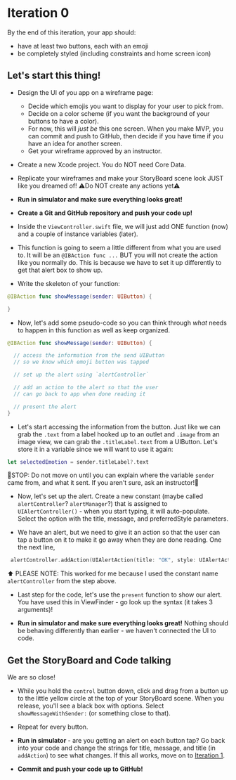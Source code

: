# Iteration 0

By the end of this iteration, your app should:
  - have at least two buttons, each with an emoji
  - be completely styled (including constraints and home screen icon)

## Let's start this thing!

- Design the UI of you app on a wireframe page:
    * Decide which emojis you want to display for your user to pick from.
    * Decide on a color scheme (if you want the background of your buttons to have a color).
    * For now, this will _just be_ this one screen. When you make MVP, you can commit and push to GitHub, then decide if you have time if you have an idea for another screen.
    * Get your wireframe approved by an instructor.

- Create a new Xcode project. You do NOT need Core Data.

- Replicate your wireframes and make your StoryBoard scene look JUST like you dreamed of! ⚠️Do NOT create any actions yet⚠️

- **Run in simulator and make sure everything looks great!**

- **Create a Git and GitHub repository and push your code up!**

- Inside the `ViewController.swift` file, we will just add ONE function (now) and a couple of instance variables (later).

- This function is going to seem a little different from what you are used to. It will be an `@IBAction func ...` BUT you will not create the action like you normally do. This is because we have to set it up differently to get that alert box to show up.

- Write the skeleton of your function:

```swift
@IBAction func showMessage(sender: UIButton) {

}
```

- Now, let's add some pseudo-code so you can think through _what_ needs to happen in this function as well as keep organized.

```swift
@IBAction func showMessage(sender: UIButton) {

  // access the information from the send UIButton
  // so we know which emoji button was tapped

  // set up the alert using `alertController`

  // add an action to the alert so that the user
  // can go back to app when done reading it

  // present the alert
}
```

- Let's start accessing the information from the button. Just like we can grab the `.text` from a label hooked up to an outlet and `.image` from an image view, we can grab the `.titleLabel.text` from a UIButton. Let's store it in a variable since we will want to use it again:

```swift
let selectedEmotion = sender.titleLabel?.text
```

🛑STOP: Do not move on until you can explain where the variable `sender` came from, and what it sent. If you aren't sure, ask an instructor!🛑

- Now, let's set up the alert. Create a new constant (maybe called `alertController`? `alertManager`?) that is assigned to `UIAlertController()` - when you start typing, it will auto-populate. Select the option with the title, message, and preferredStyle parameters.

- We have an alert, but we need to give it an action so that the user can tap a button on it to make it go away when they are done reading. One the next line,

```swift
 alertController.addAction(UIAlertAction(title: "OK", style: UIAlertActionStyle.default, handler: nil))
```

⬆️ PLEASE NOTE: This worked for me because I used the constant name `alertController` from the step above.

- Last step for the code, let's use the `present` function to show our alert. You have used this in ViewFinder - go look up the syntax (it takes 3 arguments)!

- **Run in simulator and make sure everything looks great!** Nothing should be behaving differently than earlier - we haven't connected the UI to code.


## Get the StoryBoard and Code talking

We are so close!

- While you hold the `control` button down, click and drag from a button up to the little yellow circle at the top of your StoryBoard scene. When you release, you'll see a black box with options. Select `showMessageWithSender:` (or something close to that).

- Repeat for every button.

- **Run in simulator** - are you getting an alert on each button tap? Go back into your code and change the strings for title, message, and title (in `addAction`) to see what changes. If this all works, move on to [Iteration 1](./iteration_1.markdown).

- **Commit and push your code up to GitHub!**
